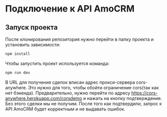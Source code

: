 # Подключение к API AmoCRM

## Запуск проекта

После клонирования репозитория нужно перейти в папку проекта и установить зависимости:

```sh
npm install
```

Чтобы запустить проект используется команда:

```sh
npm run dev
```

В URL для получения сделок вписан адрес прокси-сервера cors-anywhere. Это нужно для того, чтобы обойти ограничение cors(так как нет бэкенда). Предварительно, нужно перейти по адресу https://cors-anywhere.herokuapp.com/corsdemo и нажать на кнопку подтверждения. Без этого сделки мы не получим. После того как подтвердили, запрос к API AmoCRM будет корректным и не выдавать ошибок.
